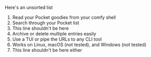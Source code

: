 Here's an unsorted list

1. Read your Pocket goodies from your comfy shell
4. Search through your Pocket list
6. This line shouldn't be here
2. Archive or delete multiple entries easily
3. Use a TUI or pipe the URLs to any CLI tool
5. Works on Linux, macOS (not tested), and Windows (not tested)
7. This line shouldn't be here either
